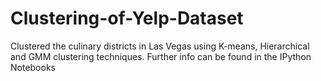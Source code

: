 # Clustering-of-Yelp-Dataset
Clustered the culinary districts in Las Vegas using K-means, Hierarchical and GMM clustering techniques. Further info can be found in the IPython Notebooks  
